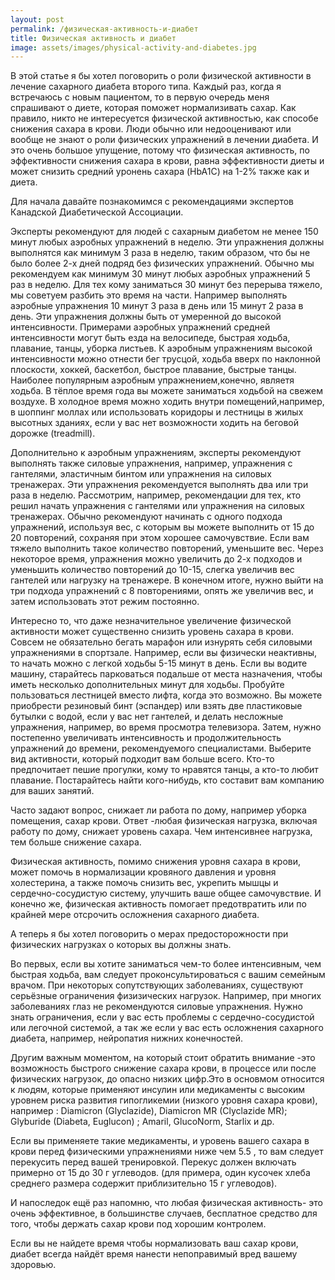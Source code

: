 ```yaml
---
layout: post
permalink: /физическая-активность-и-диабет
title: Физическая активность и диабет
image: assets/images/physical-activity-and-diabetes.jpg
---
```


В этой статье я бы хотел поговорить о роли физической активности в лечение сахарного диабета второго типа. Каждый раз,
когда я встречаюсь с новым пациентом, то в первую очередь меня спрашивают о диете, которая поможет нормализивать сахар.
Как правило, никто не интересуется физической активностью, как способе снижения сахара в крови. Люди обычно или
недооценивают или вообще не знают о роли физических упражнений в лечении диабета. И это очень большое упущение, потому
что физическая активность, по эффективности снижения сахара в крови, равна эффективности диеты и может снизить средний
уронень сахара (HbA1C) на 1-2% также как и диета.


Для начала давайте познакомимся с рекомендациями экспертов Канадской Диабетической Ассоциации.


Эксперты рекомендуют для людей с сахарным диабетом не менее 150 минут любых аэробных упражнений в неделю. Эти упражнения
должны выполнятся как минимум 3 раза в неделю, таким образом, что бы не было более 2-х дней подряд без физических
упражнений. Обычно мы рекомендуем как минимум 30 минут любых аэробных упражнений 5 раз в неделю. Для тех кому заниматься
30 минут без перерыва тяжело, мы советуем разбить это время на части. Например выполнять аэробные упражнения 10 минут 3
раза в день или 15 минут 2 раза в день. Эти упражнения должны быть от умеренной до высокой интенсивности. Примерами
аэробных упражнений средней интенсивности могут быть езда на велосипеде, быстрая ходьба, плавание, танцы, уборка
листьев. К аэробным упражнениям высокой интенсивности можно отнести бег трусцой, ходьба вверх по наклонной плоскости,
хоккей, баскетбол, быстрое плавание, быстрые танцы. Наиболее популярным аэробным упражнением,конечно, являетя ходьба. В
тёплое время года вы можете заниматься ходьбой на свежем воздухе. В холодное время можно ходить внутри
помещений,например, в шоппинг моллах или использовать коридоры и лестницы в жилых высотных зданиях, если у вас нет
возможности ходить на беговой дорожке (treadmill).


Дополнительно к aэробным упражнениям, эксперты рекомендуют выполнять также силовые упражнения, например, упражнения с
гантелями, эластичным бинтом или упражнения на силовых тренажерах. Эти упражнения рекомендуется выполнять два или три
раза в неделю.
Рассмотрим, например, рекомендации для тех, кто решил начать упражнения с гантелями или упражнения на силовых
тренажерах. Обычно рекомендуют начинать с одного подхода упражнений, используя вес, с которым вы можете выполнить от 15
до 20 повторений, сохраняя при этом хорошее самочувствие. Если вам тяжело выполнить такое количество повторений,
уменьшите вес. Через некоторое время, упражнения можно увеличить до 2-х подходов и уменьшить количество повторений до
10-15, слегка увеличив вес гантелей или нагрузку на тренажере. В конечном итоге, нужно выйти на три подхода упражнений с
8 повторениями, опять же увеличив вес, и затем использовать этот режим постоянно.


Интересно то, что даже незначительное увеличение физической активности может существенно снизить уровень сахара в крови.
Совсем не обязательно бегать марафон или изнурять себя силовыми упражнениями в спортзале. Например, если вы физически
неактивны, то начать можно с легкой ходьбы 5-15 минут в день. Если вы водите машину, старайтесь парковаться подальше от
места назначения, чтобы иметь несколько дополнительных минут для ходьбы. Пробуйте пользоваться лестницей вместо лифта,
когда это возможно. Вы можете приобрести резиновый бинт (эспандер) или взять две пластиковые бутылки с водой, если у вас
нет гантелей, и делать несложные упражнения, например, во время просмотра телевизора. Затем, нужно постепенно
увеличивать интенсивность и продолжительность упражнений до времени, рекомендуемого специалистами. Выберите вид
активности, который подходит вам больше всего. Кто-то предпочитает пешие прогулки, кому то нравятся танцы, а кто-то
любит плавание. Постарайтесь найти кого-нибудь, кто составит вам компанию для ваших занятий.


Часто задают вопрос, снижает ли работа по дому, например уборка помещения, сахар крови. Ответ -любая физическая
нагрузка, включая работу по дому, снижает уровень сахара. Чем интенсивнее нагрузка, тем больше снижение сахара.


Физическая активность, помимо снижения уровня сахара в крови, может помочь в нормализации кровяного давления и уровня
холестерина, а также помочь снизить вес, укрепить мышцы и сердечно-сосудистую систему, улучшить ваше общее самочувствие.
И конечно же, физическая активность помогает предотвратить или по крайней мере отсрочить осложнения сахарного диабета.


А теперь я бы хотел поговорить о мерах предосторожности при физических нагрузках о которых вы должны знать.


Во первых, если вы хотите заниматься чем-то более интенсивным, чем быстрая ходьба, вам следует проконсультироваться с
вашим семейным врачом. При некоторых сопутствующих заболеваниях, существуют серьёзные ограничения физизических нагрузок.
Например, при многих заболеваниях глаз не рекомендуются силовые упражнения. Нужно знать ограничения, если у вас есть
проблемы с сердечно-сосудистой или легочной системой, а так же если у вас есть осложнения сахарного диабета, например,
нейропатия нижних конечностей.


Другим важным моментом, на который стоит обратить внимание -это возможность быстрого снижение сахара крови, в процессе
или после физических нагрузок, до опасно низких цифр.Это в основмом относится к людям, которые применяют инсулин или
медикаменты с высоким уровнем риска развития гипогликемии (низкого уровня сахара крови), например : Diamicron
(Glyclazide), Diamicron MR (Clyclazide MR); Glyburide (Diabeta, Euglucon) ; Amaril, GlucoNorm, Starlix и др.


Если вы применяете такие медикаменты, и уровень вашего сахара в крови перед физическими упражнениями ниже чем 5.5 , то
вам следует перекусить перед вашей тренировкой. Перекус должен включать примерно от 15 до 30 г углеводов. (для примера,
один кусочек хлеба среднего размера содержит приблизительно 15 г углеводов).


И напоследок ещё раз напомню, что любая физическая активность- это очень эффективное, в большинстве случаев, бесплатное
средство для того, чтобы держать сахар крови под хорошим контролем.


Если вы не найдете время чтобы нормализовать ваш сахар крови, диабет всегда найдёт время нанести непоправимый вред
вашему здоровью.